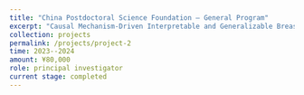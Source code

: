 ```yaml
---
title: "China Postdoctoral Science Foundation – General Program"
excerpt: "Causal Mechanism-Driven Interpretable and Generalizable Breast Cancer auxiliary Diagnosis"
collection: projects
permalink: /projects/project-2
time: 2023--2024
amount: ¥80,000
role: principal investigator
current stage: completed
---
```

